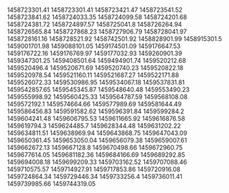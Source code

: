 1458723301.41
1458723301.41
1458723421.47
1458723541.52
1458723841.62
1458724033.35
1458724099.58
1458724201.68
1458724381.72
1458724897.57
1458725041.8
1458726264.94
1458726565.84
1458727868.23
1458727906.79
1458728041.97
1458728161.16
1458728521.92
1458742501.92
1458828901.99
1458915301.5
1459001701.98
1459088101.05
1459174501.09
1459176647.53
1459176722.16
1459176769.97
1459177032.93
1459260901.39
1459347301.25
1459408501.64
1459494901.74
1459520212.68
1459520496.4
1459520671.69
1459520740.23
1459520822.18
1459520978.54
1459521160.11
1459521687.27
1459522171.88
1459526072.33
1459530986.95
1459534067.18
1459537831.81
1459542857.65
1459545345.87
1459548640.48
1459553490.23
1459555998.92
1459560425.33
1459564787.59
1459568108.08
1459572192.1
1459574664.66
1459577989.69
1459581644.49
1459586456.83
1459591582.62
1459596391.84
1459599284.2
1459604241.48
1459606795.53
1459611665.92
1459616876.58
1459619794.3
1459624485.7
1459628344.48
1459631202.22
1459634811.51
1459638969.94
1459643868.75
1459647043.09
1459650361.45
1459653050.04
1459656079.38
1459659007.61
1459662672.13
1459667128.8
1459670498.66
1459672960.75
1459677614.05
1459681182.36
1459684166.69
1459689292.85
1459694008.18
1459699209.33
1459703162.52
1459707088.46
1459710575.57
1459714927.91
1459717853.86
1459720916.08
1459724864.34
1459729446.34
1459733256.4
1459736011.41
1459739985.66
1459744319.05
